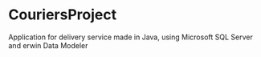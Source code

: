 # CouriersProject
Application for delivery service made in Java, using Microsoft SQL Server and erwin Data Modeler
